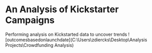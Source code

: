 # An Analysis of Kickstarter Campaigns
Performing analysis on Kickstarted data to uncover trends
![outcomesbasedonlaunchdate](C:\Users\zdiercks\Desktop\Analysis Projects\Crowdfunding Analysis)
